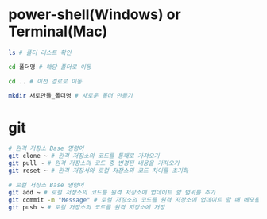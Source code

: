 # power-shell(Windows) or Terminal(Mac)
```bash
ls # 폴더 리스트 확인

cd 폴더명 # 해당 폴더로 이동

cd .. # 이전 경로로 이동

mkdir 새로만들_폴더명 # 새로운 폴더 만들기
```

# git
```bash
# 원격 저장소 Base 명령어
git clone ~ # 원격 저장소의 코드를 통째로 가져오기
git pull ~ # 원격 저장소의 코드 중 변경된 내용을 가져오기
git reset ~ # 원격 저장서와 로컬 저장소의 코드 차이를 초기화

# 로컬 저장소 Base 명령어
git add ~ # 로컬 저장소의 코드를 원격 저장소에 업데이트 할 범위를 추가 
git commit -m "Message" # 로컬 저장소의 코드를 원격 저장소에 업데이트 할 때 메모를 적는다 
git push ~ # 로컬 저장소의 코드를 원격 저장소에 저장
```
